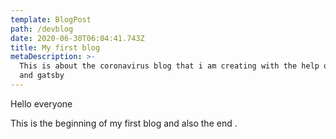 ```yaml
---
template: BlogPost
path: /devblog
date: 2020-06-30T06:04:41.743Z
title: My first blog
metaDescription: >-
  This is about the coronavirus blog that i am creating with the help of react
  and gatsby
---
```

Hello everyone 

This is the beginning of my first blog and also the end .
